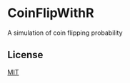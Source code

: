 # CoinFlipWithR
 A simulation of coin flipping probability

## License
[MIT](https://github.com/DreamFireworks/CoinFlipWithR/blob/main/LICENSE)